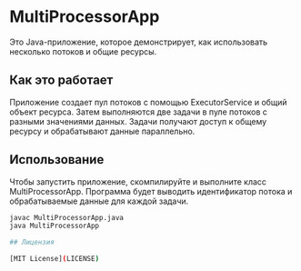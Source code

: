 # MultiProcessorApp

Это Java-приложение, которое демонстрирует, как использовать несколько потоков и общие ресурсы.

## Как это работает

Приложение создает пул потоков с помощью ExecutorService и общий объект ресурса. Затем выполняются две задачи в пуле потоков с разными значениями данных. Задачи получают доступ к общему ресурсу и обрабатывают данные параллельно.

## Использование

Чтобы запустить приложение, скомпилируйте и выполните класс MultiProcessorApp. Программа будет выводить идентификатор потока и обрабатываемые данные для каждой задачи.

```bash
javac MultiProcessorApp.java
java MultiProcessorApp

## Лицензия

[MIT License](LICENSE)
